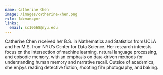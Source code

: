 ```yaml
---
name: Catherine Chen
image: /images/catherine-chen.png
role: labmanager
links:
  email: sc10668@nyu.edu
---
```



Catherine Chen received her B.S. in Mathematics and Statistics from UCLA and her M.S. from NYU’s Center for Data Science. Her research interests focus on the intersection of machine learning, natural language processing, and episodic memory, with an emphasis on data-driven methods for understanding human memory and narrative recall. Outside of academics, she enjoys reading detective fiction, shooting film photography, and baking.
